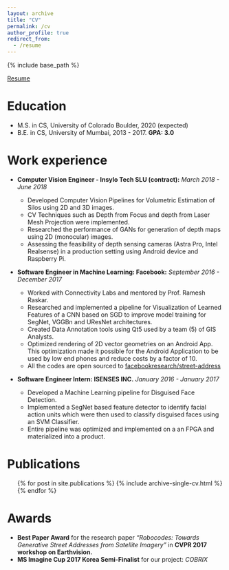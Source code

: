 ```yaml
---
layout: archive
title: "CV"
permalink: /cv
author_profile: true
redirect_from:
  - /resume
---
```


{% include base_path %}

[Resume](https://kaunild.github.io/files/resume.pdf)

Education
======
* M.S. in CS, University of Colorado Boulder, 2020 (expected)
* B.E. in CS, University of Mumbai, 2013 - 2017. __GPA: 3.0__

Work experience
======
* __Computer Vision Engineer - Insylo Tech SLU (contract):__ _March 2018 - June 2018_
  * Developed Computer Vision Pipelines for Volumetric Estimation of Silos using 2D and 3D images.
  * CV Techniques such as Depth from Focus and depth from Laser Mesh Projection were implemented.
  * Researched the performance of GANs for generation of depth maps using 2D (monocular) images.  
  * Assessing the feasibility of depth sensing cameras (Astra Pro, Intel Realsense) in a production setting using Android device and Raspberry Pi.

* __Software Engineer in Machine Learning: Facebook:__ _September 2016 - December 2017_
  * Worked with Connectivity Labs and mentored by Prof. Ramesh Raskar.
  * Researched and implemented a pipeline for Visualization of Learned Features of a CNN based on SGD to improve model training for SegNet, VGGBn and UResNet architectures.
  * Created Data Annotation tools using Qt5 used by a team (5) of GIS Analysts.
  * Optimized rendering of 2D vector geometries on an Android App. This optimization made it possible for the Android Application to be used by low end phones and reduce costs by a factor of 10.
  * All the codes are open sourced to [facebookresearch/street-address](https://github.com/facebookresearch/street-addresses)

* __Software Engineer Intern: ISENSES INC.__ _January 2016 - January 2017_
  * Developed a Machine Learning pipeline for Disguised Face Detection.
  * Implemented a SegNet based feature detector to identify facial action units which were then used to classify disguised faces using an SVM Classifier.
  * Entire pipeline was optimized and implemented on a an FPGA and materialized into a product.

Publications
======
  <ul>{% for post in site.publications %}
    {% include archive-single-cv.html %}
  {% endfor %}</ul>

Awards
======
* __Best Paper Award__ for the research paper _“Robocodes: Towards Generative Street Addresses from Satellite Imagery”_ in __CVPR 2017 workshop on Earthvision.__
* __MS Imagine Cup 2017 Korea Semi-Finalist__ for our project: _COBRIX_  
